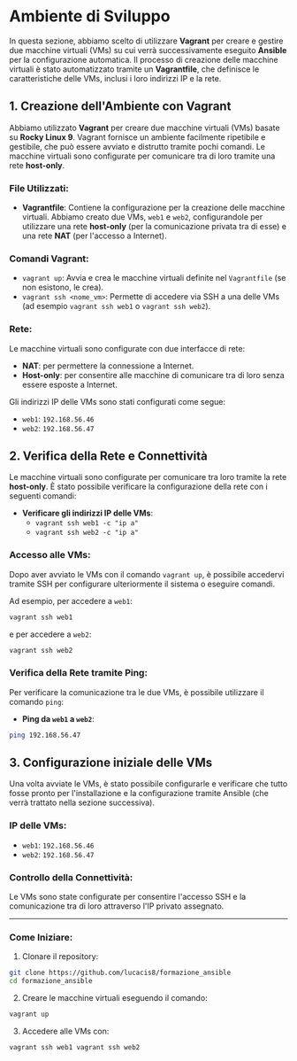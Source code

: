 # Ambiente di Sviluppo

In questa sezione, abbiamo scelto di utilizzare **Vagrant** per creare e gestire due macchine virtuali (VMs) su cui verrà successivamente eseguito **Ansible** per la configurazione automatica. Il processo di creazione delle macchine virtuali è stato automatizzato tramite un **Vagrantfile**, che definisce le caratteristiche delle VMs, inclusi i loro indirizzi IP e la rete.

## 1. Creazione dell'Ambiente con Vagrant

Abbiamo utilizzato **Vagrant** per creare due macchine virtuali (VMs) basate su **Rocky Linux 9**. Vagrant fornisce un ambiente facilmente ripetibile e gestibile, che può essere avviato e distrutto tramite pochi comandi. Le macchine virtuali sono configurate per comunicare tra di loro tramite una rete **host-only**.

### File Utilizzati:
- **Vagrantfile**: Contiene la configurazione per la creazione delle macchine virtuali. Abbiamo creato due VMs, `web1` e `web2`, configurandole per utilizzare una rete **host-only** (per la comunicazione privata tra di esse) e una rete **NAT** (per l'accesso a Internet).

### Comandi Vagrant:
- `vagrant up`: Avvia e crea le macchine virtuali definite nel `Vagrantfile` (se non esistono, le crea).
- `vagrant ssh <nome_vm>`: Permette di accedere via SSH a una delle VMs (ad esempio `vagrant ssh web1` o `vagrant ssh web2`).

### Rete:
Le macchine virtuali sono configurate con due interfacce di rete:
- **NAT**: per permettere la connessione a Internet.
- **Host-only**: per consentire alle macchine di comunicare tra di loro senza essere esposte a Internet.

Gli indirizzi IP delle VMs sono stati configurati come segue:
- `web1`: `192.168.56.46`
- `web2`: `192.168.56.47`

## 2. Verifica della Rete e Connettività

Le macchine virtuali sono configurate per comunicare tra loro tramite la rete **host-only**. È stato possibile verificare la configurazione della rete con i seguenti comandi:

- **Verificare gli indirizzi IP delle VMs**:
  - `vagrant ssh web1 -c "ip a"`
  - `vagrant ssh web2 -c "ip a"`

### Accesso alle VMs:
Dopo aver avviato le VMs con il comando `vagrant up`, è possibile accedervi tramite SSH per configurare ulteriormente il sistema o eseguire comandi. 

Ad esempio, per accedere a `web1`:
```bash
vagrant ssh web1
```

e per accedere a `web2`:
```bash
vagrant ssh web2
```

### Verifica della Rete tramite Ping:
Per verificare la comunicazione tra le due VMs, è possibile utilizzare il comando `ping`:
- **Ping da `web1` a `web2`**:
```bash
ping 192.168.56.47
```

## 3. Configurazione iniziale delle VMs

Una volta avviate le VMs, è stato possibile configurarle e verificare che tutto fosse pronto per l'installazione e la configurazione tramite Ansible (che verrà trattato nella sezione successiva).

### IP delle VMs:
- `web1`: `192.168.56.46`
- `web2`: `192.168.56.47`

### Controllo della Connettività:
Le VMs sono state configurate per consentire l'accesso SSH e la comunicazione tra di loro attraverso l'IP privato assegnato.

---

### Come Iniziare:

1. Clonare il repository:
```bash
git clone https://github.com/lucacis8/formazione_ansible
cd formazione_ansible
```

2. Creare le macchine virtuali eseguendo il comando:
```bash
vagrant up
```

3. Accedere alle VMs con:
```bash
vagrant ssh web1 vagrant ssh web2
```
